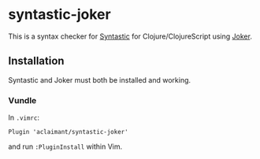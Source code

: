 # syntastic-joker

This is a syntax checker for
[Syntastic](https://github.com/vim-syntastic/syntastic) for Clojure/ClojureScript using
[Joker](https://github.com/candid82/joker).

## Installation

Syntastic and Joker must both be installed and working.

### Vundle

In `.vimrc`:

```
Plugin 'aclaimant/syntastic-joker'
```

and run `:PluginInstall` within Vim.
